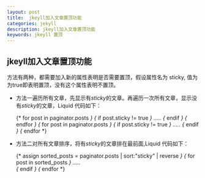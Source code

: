 ```yaml
---
layout: post
title:  jkeyll加入文章置顶功能
categories: jekyll
description: jkeyll加入文章置顶功能
keywords: jkeyll 置顶 
---
```



## jkeyll加入文章置顶功能
方法有两种，都需要加入新的属性表明是否需要置顶，假设属性名为 sticky, 值为为true即表明置顶，没有这个属性表明不置顶。   

  -  方法一遍历所有文章，先显示有*sticky*的文章。再遍历一次所有文章，显示没有*sticky*的文章，Liquid 代码如下：    
  
  		{* for post in paginator.posts *}
        {* if post.sticky != true *}
         .....
        {* endif *}
        {* endfor *}
         {* for post in paginator.posts *}
         {* if post.sticky != true *}
         .....
         {* endif *}
         {* endfor *}
 			
  -  方法二对所有文章排序，将有*sticky*的文章排在最前面,Liquid 代码如下：

  		{* assign sorted_posts = paginator.posts | sort:"sticky"  | reverse *}
  		{* for post in sorted_posts *}
         .....       
        {* endif *}
        {* endfor *}   



    
        
        
        
        
        
       
       
       
  







